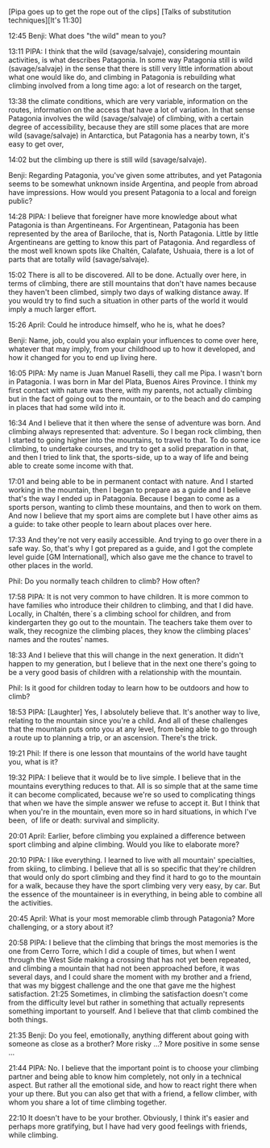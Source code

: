[Pipa goes up to get the rope out of the clips] [Talks of substitution techniques][It's 11:30]

12:45 Benji: What does "the wild" mean to you?

13:11 PIPA: I think that the wild (savage/salvaje), considering mountain activities, is what describes Patagonia. In some way Patagonia still is wild (savage/salvaje) in the sense that there is still very little information about what one would like do, and climbing in Patagonia is rebuilding what climbing involved from a long time ago: a lot of research on the target,  

13:38 the climate conditions, which are very variable, information on the routes, information on the access that have a lot of variation. In that sense Patagonia involves the wild (savage/salvaje) of climbing, with a certain degree of accessibility, because they are still some places that are more wild (savage/salvaje) in Antarctica, but Patagonia has a nearby town, it's easy to get over,  

14:02 but the climbing up there is still wild (savage/salvaje).

Benji: Regarding Patagonia, you've given some attributes, and yet Patagonia seems to be somewhat unknown inside Argentina, and people from abroad have impressions. How would you present Patagonia to a local and foreign public?

14:28 PIPA: I believe that foreigner have more knowledge about what Patagonia is than Argentineans. For Argentinean, Patagonia has been represented by the area of Bariloche, that is, North Patagonia. Little by little Argentineans are getting to know this part of Patagonia. And regardless of the most well known spots like Chaltén, Calafate, Ushuaia, there is a lot of parts that are totally wild (savage/salvaje).

15:02 There is all to be discovered. All to be done. Actually over here, in terms of climbing, there are still mountains that don't have names because they haven't been climbed, simply two days of walking distance away. If you would try to find such a situation in other parts of the world it would imply a much larger effort.  

15:26 April: Could he introduce himself, who he is, what he does?  

Benji: Name, job, could you also explain your influences to come over here, whatever that may imply, from your childhood up to how it developed, and how it changed for you to end up living here.

16:05 PIPA: My name is Juan Manuel Raselli, they call me Pipa. I wasn't born in Patagonia. I was born in Mar del Plata, Buenos Aires Province. I think my first contact with nature was there, with my parents, not actually climbing but in the fact of going out to the mountain, or to the beach and do camping in places that had some wild into it.  

16:34 And I believe that it then where the sense of adventure was born. And climbing always represented that: adventure. So I began rock climbing, then I started to going higher into the mountains, to travel to that. To do some ice climbing, to undertake courses, and try to get a solid preparation in that, and then I tried to link that, the sports-side, up to a way of life and being able to create some income with that.  

17:01 and being able to be in permanent contact with nature. And I started working in the mountain, then I began to prepare as a guide and I believe that's the way I ended up in Patagonia. Because I began to come as a sports person, wanting to climb these mountains, and then to work on them. And now I believe that my sport aims are complete but I have other aims as a guide: to take other people to learn about places over here.  

17:33 And they're not very easily accessible. And trying to go over there in a safe way. So, that's why I got prepared as a guide, and I got the complete level guide [GM International], which also gave me the chance to travel to other places in the world.

Phil: Do you normally teach children to climb? How often?

17:58 PIPA: It is not very common to have children. It is more common to have families who introduce their children to climbing, and that I did have. Locally, in Chaltén, there´s a climbing school for children, and from kindergarten they go out to the mountain. The teachers take them over to walk, they recognize the climbing places, they know the climbing places' names and the routes' names.  

18:33 And I believe that this will change in the next generation. It didn't happen to my generation, but I believe that in the next one there's going to be a very good basis of children with a relationship with the mountain.  

Phil: Is it good for children today to learn how to be outdoors and how to climb?

18:53 PIPA: [Laughter] Yes, I absolutely believe that. It's another way to live, relating to the mountain since you're a child. And all of these challenges that the mountain puts onto you at any level, from being able to go through a route up to planning a trip, or an ascension. There's the trick.  

19:21 Phil: If there is one lesson that mountains of the world have taught you, what is it?

19:32 PIPA: I believe that it would be to live simple. I believe that in the mountains everything reduces to that. All is so simple that at the same time it can become complicated, because we're so used to complicating things that when we have the simple answer we refuse to accept it. But I think that when you're in the mountain, even more so in hard situations, in which I've been,  of life or death: survival and simplicity.  

20:01 April: Earlier, before climbing you explained a difference between sport climbing and alpine climbing. Would you like to elaborate more?

20:10 PIPA: I like everything. I learned to live with all mountain' specialties, from skiing, to climbing. I believe that all is so specific that they're children that would only do sport climbing and they find it hard to go to the mountain for a walk, because they have the sport climbing very very easy, by car. But the essence of the mountaineer is in everything, in being able to combine all the activities.  

20:45 April: What is your most memorable climb through Patagonia? More challenging, or a story about it?

20:58 PIPA: I believe that the climbing that brings the most memories is the one from Cerro Torre, which I did a couple of times, but when I went through the West Side making a crossing that has not yet been repeated, and climbing a mountain that had not been approached before, it was several days, and I could share the moment with my brother and a friend, that was my biggest challenge and the one that gave me the highest satisfaction. 21:25 Sometimes, in climbing the satisfaction doesn't come from the difficulty level but rather in something that actually represents something important to yourself. And I believe that that climb combined the both things.  

21:35 Benji: Do you feel, emotionally, anything different about going with someone as close as a brother? More risky ...? More positive in some sense ...  

21:44 PIPA: No. I believe that the important point is to choose your climbing partner and being able to know him completely, not only in a technical aspect. But rather all the emotional side, and how to react right there when your up there. But you can also get that with a friend, a fellow climber, with whom you share a lot of time climbing together.  

22:10 It doesn't have to be your brother. Obviously, I think it's easier and perhaps more gratifying, but I have had very good feelings with friends, while climbing.
